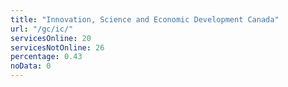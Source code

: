 ```yaml
---
title: "Innovation, Science and Economic Development Canada"
url: "/gc/ic/"
servicesOnline: 20
servicesNotOnline: 26
percentage: 0.43
noData: 0
---
```

